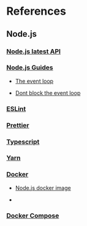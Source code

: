 # References 

## Node.js

### [Node.js latest API](https://nodejs.org/api/all.html)

### [Node.js Guides](https://nodejs.org/en/docs/guides/)

* [The event loop](https://nodejs.org/en/docs/guides/event-loop-timers-and-nexttick/)

* [Dont block the event loop](https://nodejs.org/en/docs/guides/dont-block-the-event-loop/)

### [ESLint]()

### [Prettier]()

### [Typescript]()

### [Yarn]()

### [Docker](https://docs.docker.com/reference/)

* [Node.js docker image](https://hub.docker.com/_/node)

* 

### [Docker Compose](https://docs.docker.com/compose/overview/)
